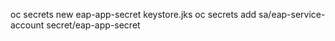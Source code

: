 oc secrets new eap-app-secret keystore.jks 
oc secrets add sa/eap-service-account secret/eap-app-secret
